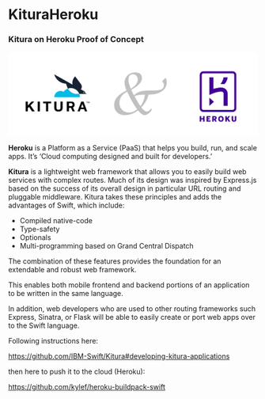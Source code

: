 # KituraHeroku
### Kitura on Heroku Proof of Concept

![Kitura on Heroku](https://raw.githubusercontent.com/joaoamaral/KituraHeroku/master/KituraHeroku.png)

**Heroku** is a Platform as a Service (PaaS) that helps you build, run, and scale apps. It’s ‘Cloud computing designed and built for developers.’

**Kitura** is a lightweight web framework that allows you to easily build web services with complex routes. Much of its design was inspired by Express.js based on the success of its overall design in particular URL routing and pluggable middleware. Kitura takes these principles and adds the advantages of Swift, which include:

* Compiled native-code
* Type-safety
* Optionals
* Multi-programming based on Grand Central Dispatch

The combination of these features provides the foundation for an extendable and robust web framework.

This enables both mobile frontend and backend portions of an application to be written in the same language.

In addition, web developers who are used to other routing frameworks such Express, Sinatra, or Flask will be able to easily create or port web apps over to the Swift language.

Following instructions here:

https://github.com/IBM-Swift/Kitura#developing-kitura-applications

then here to push it to the cloud (Heroku):

https://github.com/kylef/heroku-buildpack-swift

